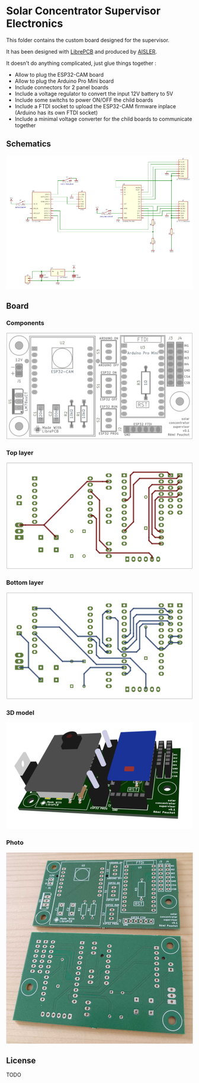 # Solar Concentrator Supervisor Electronics

This folder contains the custom board designed for the supervisor.

It has been designed with [LibrePCB](https://librepcb.org) and produced by [AISLER](https://aisler.net).

It doesn't do anything complicated, just glue things together :
* Allow to plug the ESP32-CAM board
* Allow to plug the Arduino Pro Mini board
* Include connectors for 2 panel boards
* Include a voltage regulator to convert the input 12V battery to 5V
* Include some switchs to power ON/OFF the child boards
* Include a FTDI socket to upload the ESP32-CAM firmware inplace (Arduino has its own FTDI socket)
* Include a minimal voltage converter for the child boards to communicate together

## Schematics

![Supervisor schematics](supervisor_schematics.png)

## Board

### Components

![Supervisor board](supervisor_board_components.png)

### Top layer

![Supervisor board](supervisor_board_top_layer.png)

### Bottom layer

![Supervisor board](supervisor_board_bottom_layer.png)

### 3D model

![Supervisor board](supervisor_board_3d_model.png)

### Photo

![Supervisor board](supervisor_board_photo.jpg)

## License

TODO
